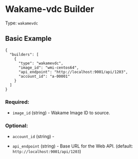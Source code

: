 # Wakame-vdc Builder

Type: ``wakamevdc``

## Basic Example

``` {.javascript}
{
  "builders": [
    {
      "type": "wakamevdc",
      "image_id": "wmi-centos64",
      "api_endpoint": "http://localhost:9001/api/1203",
      "account_id": "a-00001"
    }
  ]
}
```

### Required:

- `image_id` (string) - Wakame Image ID to source.

### Optional:

- `account_id` (string) -

- `api_endpoint` (string) - Base URL for the Web API. (default: ``http://localhost:9001/api/1203``)
